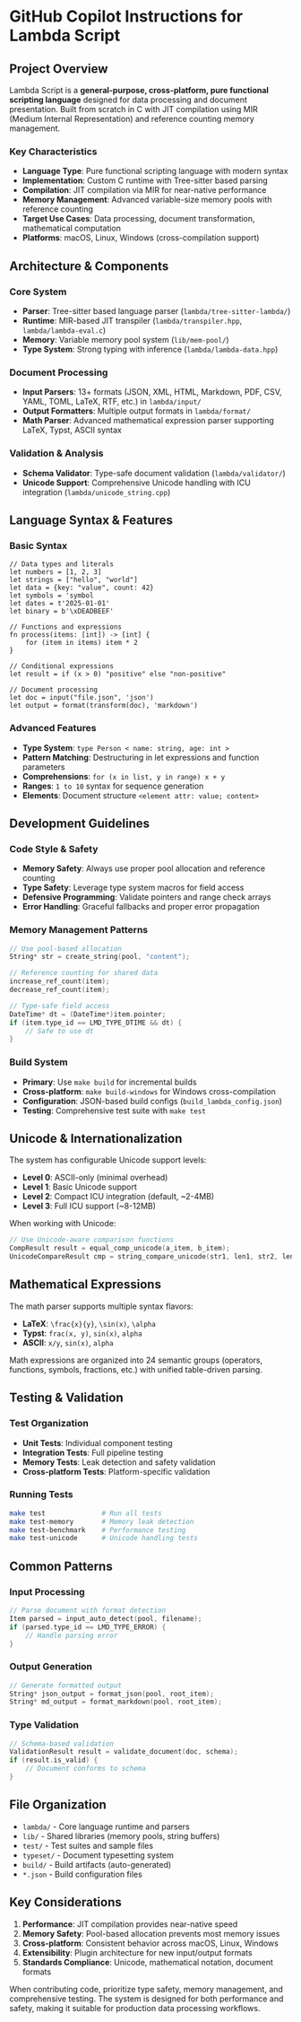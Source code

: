 # GitHub Copilot Instructions for Lambda Script

## Project Overview

Lambda Script is a **general-purpose, cross-platform, pure functional scripting language** designed for data processing and document presentation. Built from scratch in C with JIT compilation using MIR (Medium Internal Representation) and reference counting memory management.

### Key Characteristics
- **Language Type**: Pure functional scripting language with modern syntax
- **Implementation**: Custom C runtime with Tree-sitter based parsing
- **Compilation**: JIT compilation via MIR for near-native performance
- **Memory Management**: Advanced variable-size memory pools with reference counting
- **Target Use Cases**: Data processing, document transformation, mathematical computation
- **Platforms**: macOS, Linux, Windows (cross-compilation support)

## Architecture & Components

### Core System
- **Parser**: Tree-sitter based language parser (`lambda/tree-sitter-lambda/`)
- **Runtime**: MIR-based JIT transpiler (`lambda/transpiler.hpp`, `lambda/lambda-eval.c`)
- **Memory**: Variable memory pool system (`lib/mem-pool/`)
- **Type System**: Strong typing with inference (`lambda/lambda-data.hpp`)

### Document Processing
- **Input Parsers**: 13+ formats (JSON, XML, HTML, Markdown, PDF, CSV, YAML, TOML, LaTeX, RTF, etc.) in `lambda/input/`
- **Output Formatters**: Multiple output formats in `lambda/format/`
- **Math Parser**: Advanced mathematical expression parser supporting LaTeX, Typst, ASCII syntax

### Validation & Analysis
- **Schema Validator**: Type-safe document validation (`lambda/validator/`)
- **Unicode Support**: Comprehensive Unicode handling with ICU integration (`lambda/unicode_string.cpp`)

## Language Syntax & Features

### Basic Syntax
```lambda
// Data types and literals
let numbers = [1, 2, 3]
let strings = ["hello", "world"]
let data = {key: "value", count: 42}
let symbols = 'symbol
let dates = t'2025-01-01'
let binary = b'\xDEADBEEF'

// Functions and expressions
fn process(items: [int]) -> [int] {
    for (item in items) item * 2
}

// Conditional expressions
let result = if (x > 0) "positive" else "non-positive"

// Document processing
let doc = input("file.json", 'json')
let output = format(transform(doc), 'markdown')
```

### Advanced Features
- **Type System**: `type Person < name: string, age: int >`
- **Pattern Matching**: Destructuring in let expressions and function parameters
- **Comprehensions**: `for (x in list, y in range) x + y`
- **Ranges**: `1 to 10` syntax for sequence generation
- **Elements**: Document structure `<element attr: value; content>`

## Development Guidelines

### Code Style & Safety
- **Memory Safety**: Always use proper pool allocation and reference counting
- **Type Safety**: Leverage type system macros for field access
- **Defensive Programming**: Validate pointers and range check arrays
- **Error Handling**: Graceful fallbacks and proper error propagation

### Memory Management Patterns
```c
// Use pool-based allocation
String* str = create_string(pool, "content");

// Reference counting for shared data
increase_ref_count(item);
decrease_ref_count(item);

// Type-safe field access
DateTime* dt = (DateTime*)item.pointer;
if (item.type_id == LMD_TYPE_DTIME && dt) {
    // Safe to use dt
}
```

### Build System
- **Primary**: Use `make build` for incremental builds
- **Cross-platform**: `make build-windows` for Windows cross-compilation
- **Configuration**: JSON-based build configs (`build_lambda_config.json`)
- **Testing**: Comprehensive test suite with `make test`

## Unicode & Internationalization

The system has configurable Unicode support levels:
- **Level 0**: ASCII-only (minimal overhead)
- **Level 1**: Basic Unicode support
- **Level 2**: Compact ICU integration (default, ~2-4MB)
- **Level 3**: Full ICU support (~8-12MB)

When working with Unicode:
```c
// Use Unicode-aware comparison functions
CompResult result = equal_comp_unicode(a_item, b_item);
UnicodeCompareResult cmp = string_compare_unicode(str1, len1, str2, len2);
```

## Mathematical Expressions

The math parser supports multiple syntax flavors:
- **LaTeX**: `\frac{x}{y}`, `\sin(x)`, `\alpha`
- **Typst**: `frac(x, y)`, `sin(x)`, `alpha`
- **ASCII**: `x/y`, `sin(x)`, `alpha`

Math expressions are organized into 24 semantic groups (operators, functions, symbols, fractions, etc.) with unified table-driven parsing.

## Testing & Validation

### Test Organization
- **Unit Tests**: Individual component testing
- **Integration Tests**: Full pipeline testing
- **Memory Tests**: Leak detection and safety validation
- **Cross-platform Tests**: Platform-specific validation

### Running Tests
```bash
make test              # Run all tests
make test-memory       # Memory leak detection
make test-benchmark    # Performance testing
make test-unicode      # Unicode handling tests
```

## Common Patterns

### Input Processing
```c
// Parse document with format detection
Item parsed = input_auto_detect(pool, filename);
if (parsed.type_id == LMD_TYPE_ERROR) {
    // Handle parsing error
}
```

### Output Generation
```c
// Generate formatted output
String* json_output = format_json(pool, root_item);
String* md_output = format_markdown(pool, root_item);
```

### Type Validation
```c
// Schema-based validation
ValidationResult result = validate_document(doc, schema);
if (result.is_valid) {
    // Document conforms to schema
}
```

## File Organization

- `lambda/` - Core language runtime and parsers
- `lib/` - Shared libraries (memory pools, string buffers)
- `test/` - Test suites and sample files
- `typeset/` - Document typesetting system
- `build/` - Build artifacts (auto-generated)
- `*.json` - Build configuration files

## Key Considerations

1. **Performance**: JIT compilation provides near-native speed
2. **Memory Safety**: Pool-based allocation prevents most memory issues
3. **Cross-platform**: Consistent behavior across macOS, Linux, Windows
4. **Extensibility**: Plugin architecture for new input/output formats
5. **Standards Compliance**: Unicode, mathematical notation, document formats

When contributing code, prioritize type safety, memory management, and comprehensive testing. The system is designed for both performance and safety, making it suitable for production data processing workflows.
